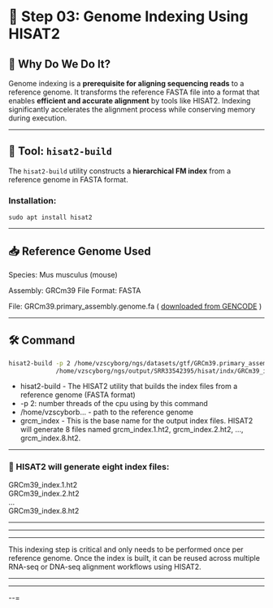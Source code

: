 # 🧬 Step 03: Genome Indexing Using HISAT2

## 🎯 Why Do We Do It?
Genome indexing is a **prerequisite for aligning sequencing reads** to a reference genome. It transforms the reference FASTA file into a format that enables **efficient and accurate alignment** by tools like HISAT2. Indexing significantly accelerates the alignment process while conserving memory during execution.

---



## 🔧 Tool: `hisat2-build`

The `hisat2-build` utility constructs a **hierarchical FM index** from a reference genome in FASTA format.

### Installation: 
``` sudo apt install hisat2 ```

---



## 📥 Reference Genome Used
 Species: Mus musculus (mouse) 

 Assembly: GRCm39 
 File Format: FASTA  
 
 File: GRCm39.primary_assembly.genome.fa ( [downloaded from GENCODE](https://ftp.ebi.ac.uk/pub/databases/gencode/Gencode_mouse/release_M37/GRCm39.primary_assembly.genome.fa.gz)  )
 

---



## 🛠️ Command

```bash
hisat2-build -p 2 /home/vzscyborg/ngs/datasets/gtf/GRCm39.primary_assembly.genome.fa \
             /home/vzscyborg/ngs/output/SRR33542395/hisat/indx/GRCm39_index
```
-  hisat2-build - 	The HISAT2 utility that builds the index files from a reference genome (FASTA format)
-  -p 2: number threads of the cpu using by this command 
-  /home/vzscyborb... - path to the reference genome 
-  grcm_index - This is the base name for the output index files. HISAT2 will generate 8 files named grcm_index.1.ht2, grcm_index.2.ht2, ..., grcm_index.8.ht2.

---



### 🔖 HISAT2 will generate eight index files:
GRCm39_index.1.ht2  
GRCm39_index.2.ht2  
...  
GRCm39_index.8.ht2  

---
---
---

This indexing step is critical and only needs to be performed once per reference genome. Once the index is built, it can be reused across multiple RNA-seq or DNA-seq alignment workflows using HISAT2.

---
---
--=
